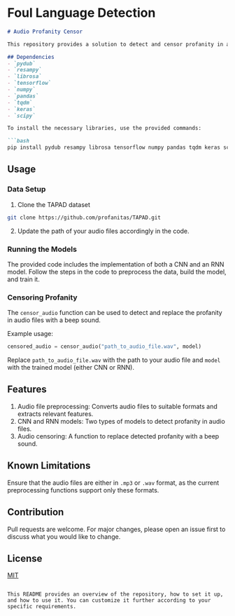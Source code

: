 # Foul Language Detection

```markdown
# Audio Profanity Censor

This repository provides a solution to detect and censor profanity in audio files. It includes the use of both CNN and RNN models.

## Dependencies
- `pydub`
- `resampy`
- `librosa`
- `tensorflow`
- `numpy`
- `pandas`
- `tqdm`
- `keras`
- `scipy`

To install the necessary libraries, use the provided commands:

```bash
pip install pydub resampy librosa tensorflow numpy pandas tqdm keras scipy
```

## Usage

### Data Setup

1. Clone the TAPAD dataset
```bash
git clone https://github.com/profanitas/TAPAD.git
```

2. Update the path of your audio files accordingly in the code.

### Running the Models

The provided code includes the implementation of both a CNN and an RNN model. Follow the steps in the code to preprocess the data, build the model, and train it.

### Censoring Profanity

The `censor_audio` function can be used to detect and replace the profanity in audio files with a beep sound.

Example usage:

```python
censored_audio = censor_audio("path_to_audio_file.wav", model)
```

Replace `path_to_audio_file.wav` with the path to your audio file and `model` with the trained model (either CNN or RNN).

## Features

1. Audio file preprocessing: Converts audio files to suitable formats and extracts relevant features.
2. CNN and RNN models: Two types of models to detect profanity in audio files.
3. Audio censoring: A function to replace detected profanity with a beep sound.

## Known Limitations

Ensure that the audio files are either in `.mp3` or `.wav` format, as the current preprocessing functions support only these formats.

## Contribution

Pull requests are welcome. For major changes, please open an issue first to discuss what you would like to change.

## License

[MIT](https://choosealicense.com/licenses/mit/)
```

This README provides an overview of the repository, how to set it up, and how to use it. You can customize it further according to your specific requirements.
